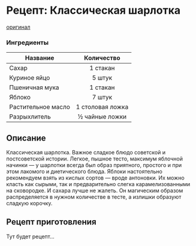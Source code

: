 # Рецепт: Классическая шарлотка
[оригинал](https://eda.ru/recepty/vypechka-deserty/klassicheskaja-sharlotka-21916)

### Ингредиенты
| Название        	| Количество    |
| -------------   	|:-------------:|
| Сахар | 1 стакан |
| Куриное яйцо | 5 штук |
| Пшеничная мука | 1 стакан |
| Яблоко | 7 штук |
| Растительное масло | 1 столовая ложка |
| Разрыхлитель | ½ чайные ложки |

## Описание
Классическая шарлотка. Важное сладкое блюдо советской и постсоветской истории. Легкое, пышное тесто, максимум яблочной начинки — у шарлотки всегда был образ приятного, простого и при этом лакомого и диетического блюда. Яблоки настоятельно рекомендуем взять из кислых сортов — вроде антоновки. Их можно класть как сырыми, так и предварительно слегка карамелизованными на сковородке. И сахара лучше не жалеть. Он магическим образом распределяется в нужном количестве в тесте, а излишки образуют сладкую корочку.

## Рецепт приготовления
Тут будет рецепт...
